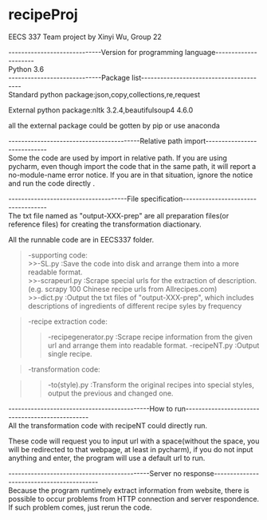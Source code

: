 # recipeProj
EECS 337 Team project by Xinyi Wu, Group 22

-----------------------------Version for programming language---------------------<br/>
Python 3.6\
-----------------------------Package list----------------------------------------<br/>
Standard python package:json,copy,collections,re,request

External python package:nltk 3.2.4,beautifulsoup4 4.6.0

all the external package could be gotten by pip or use anaconda

-----------------------------------------Relative path import----------------------------<br/>
Some the code are used by import in relative path. If you are using pycharm, even though 
import the code that in the same path, it will report a no-module-name error notice. If you 
are in that situation, ignore the notice and run the code directly .

-------------------------------------File specification-----------------------------------<br/>
The txt file named as "output-XXX-prep" are all preparation files(or reference files) for 
creating the transformation diactionary.<br/>

All the runnable code are in EECS337 folder.
>-supporting code:<br/>
    >>-SL.py :Save the code into disk and arrange them into a more readable format.<br/>
    >>-scrapeurl.py :Scrape special urls for the extraction of description. (e.g. scrapy 100 Chinese 
    recipe urls from Allrecipes.com)<br/>
    >>-dict.py :Output the txt files of "output-XXX-prep", which includes descriptions of ingredients
    of different recipe syles by frequency <br/>
    
>-recipe extraction code:<br/>
  >>-recipegenerator.py :Scrape recipe information from the given url and arrange them into readable format.
  >>-recipeNT.py :Output single recipe.<br/>
  
>-transformation code:<br/>

  >>-to(style).py :Transform the original recipes into special styles, output the previous and changed one.
  
--------------------------------------------How to run------------------------------------------------<br/>
All the transformation code with recipeNT could directly run.

These code will request you to input url with a space(without the space, you will be redirected to that webpage,
at least in pycharm), if you do not input anything and enter, the program will use a default url to run.

--------------------------------------------Server no response------------------------------------------<br/>
Because the program runtimely extract information from website, there is possible to occur problems from HTTP connection 
and server respondence. If such problem comes, just rerun the code.
